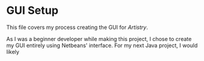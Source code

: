 # GUI Setup

This file covers my process creating the GUI for _Artistry_.

As I was a beginner developer while making this project, I chose to create my GUI entirely using Netbeans' interface. For my next Java project, I would likely 
